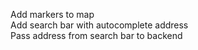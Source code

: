 Add markers to map \
Add search bar with autocomplete address \
Pass address from search bar to backend
